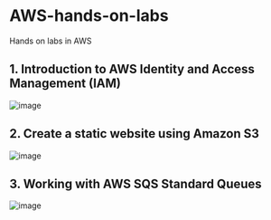 # AWS-hands-on-labs
Hands on labs in AWS

## 1. Introduction to AWS Identity and Access Management (IAM)
![image](https://github.com/Abinash04/AWS-hands-on-labs/assets/15240069/b10fc484-64c7-48c0-986e-e667d99d2c9f)

## 2. Create a static website using Amazon S3
![image](https://github.com/Abinash04/AWS-hands-on-labs/assets/15240069/ae108a83-51af-4420-9438-88eeaf2988f5)

## 3. Working with AWS SQS Standard Queues
![image](https://github.com/Abinash04/AWS-hands-on-labs/assets/15240069/543ef3d6-74d5-415d-bb82-f329a14b1de6)
